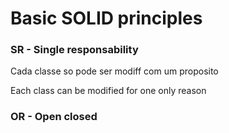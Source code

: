 # Basic SOLID principles 


### SR - Single responsability

Cada classe so pode ser modiff com um proposito

Each class can be modified for one only reason




### OR - Open closed 


